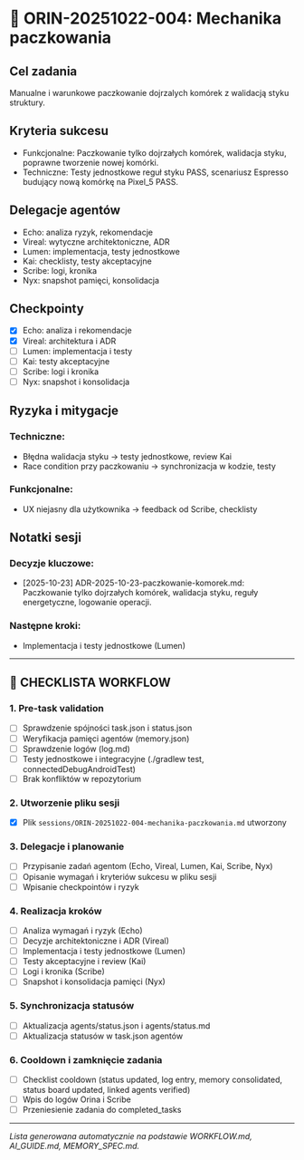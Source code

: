 # 🧬 ORIN-20251022-004: Mechanika paczkowania

## Cel zadania
Manualne i warunkowe paczkowanie dojrzalych komórek z walidacją styku struktury.

## Kryteria sukcesu
- Funkcjonalne: Paczkowanie tylko dojrzałych komórek, walidacja styku, poprawne tworzenie nowej komórki.
- Techniczne: Testy jednostkowe reguł styku PASS, scenariusz Espresso budujący nową komórkę na Pixel_5 PASS.

## Delegacje agentów
- Echo: analiza ryzyk, rekomendacje
- Vireal: wytyczne architektoniczne, ADR
- Lumen: implementacja, testy jednostkowe
- Kai: checklisty, testy akceptacyjne
- Scribe: logi, kronika
- Nyx: snapshot pamięci, konsolidacja

## Checkpointy
- [x] Echo: analiza i rekomendacje
- [x] Vireal: architektura i ADR
- [ ] Lumen: implementacja i testy
- [ ] Kai: testy akceptacyjne
- [ ] Scribe: logi i kronika
- [ ] Nyx: snapshot i konsolidacja

## Ryzyka i mitygacje
### Techniczne:
- Błędna walidacja styku → testy jednostkowe, review Kai
- Race condition przy paczkowaniu → synchronizacja w kodzie, testy
### Funkcjonalne:
- UX niejasny dla użytkownika → feedback od Scribe, checklisty

## Notatki sesji
### Decyzje kluczowe:
- [2025-10-23] ADR-2025-10-23-paczkowanie-komorek.md: Paczkowanie tylko dojrzałych komórek, walidacja styku, reguły energetyczne, logowanie operacji.
### Następne kroki:
- Implementacja i testy jednostkowe (Lumen)


---

## 📝 CHECKLISTA WORKFLOW

### 1. Pre-task validation
- [ ] Sprawdzenie spójności task.json i status.json
- [ ] Weryfikacja pamięci agentów (memory.json)
- [ ] Sprawdzenie logów (log.md)
- [ ] Testy jednostkowe i integracyjne (./gradlew test, connectedDebugAndroidTest)
- [ ] Brak konfliktów w repozytorium

### 2. Utworzenie pliku sesji
- [x] Plik `sessions/ORIN-20251022-004-mechanika-paczkowania.md` utworzony

### 3. Delegacje i planowanie
- [ ] Przypisanie zadań agentom (Echo, Vireal, Lumen, Kai, Scribe, Nyx)
- [ ] Opisanie wymagań i kryteriów sukcesu w pliku sesji
- [ ] Wpisanie checkpointów i ryzyk

### 4. Realizacja kroków
- [ ] Analiza wymagań i ryzyk (Echo)
- [ ] Decyzje architektoniczne i ADR (Vireal)
- [ ] Implementacja i testy jednostkowe (Lumen)
- [ ] Testy akceptacyjne i review (Kai)
- [ ] Logi i kronika (Scribe)
- [ ] Snapshot i konsolidacja pamięci (Nyx)

### 5. Synchronizacja statusów
- [ ] Aktualizacja agents/status.json i agents/status.md
- [ ] Aktualizacja statusów w task.json agentów

### 6. Cooldown i zamknięcie zadania
- [ ] Checklist cooldown (status updated, log entry, memory consolidated, status board updated, linked agents verified)
- [ ] Wpis do logów Orina i Scribe
- [ ] Przeniesienie zadania do completed_tasks

---

*Lista generowana automatycznie na podstawie WORKFLOW.md, AI_GUIDE.md, MEMORY_SPEC.md.*
